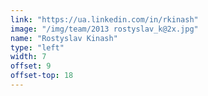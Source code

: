```yaml
---
link: "https://ua.linkedin.com/in/rkinash"
image: "/img/team/2013 rostyslav_k@2x.jpg"
name: "Rostyslav Kinash"
type: "left"
width: 7
offset: 9
offset-top: 18
---
```

